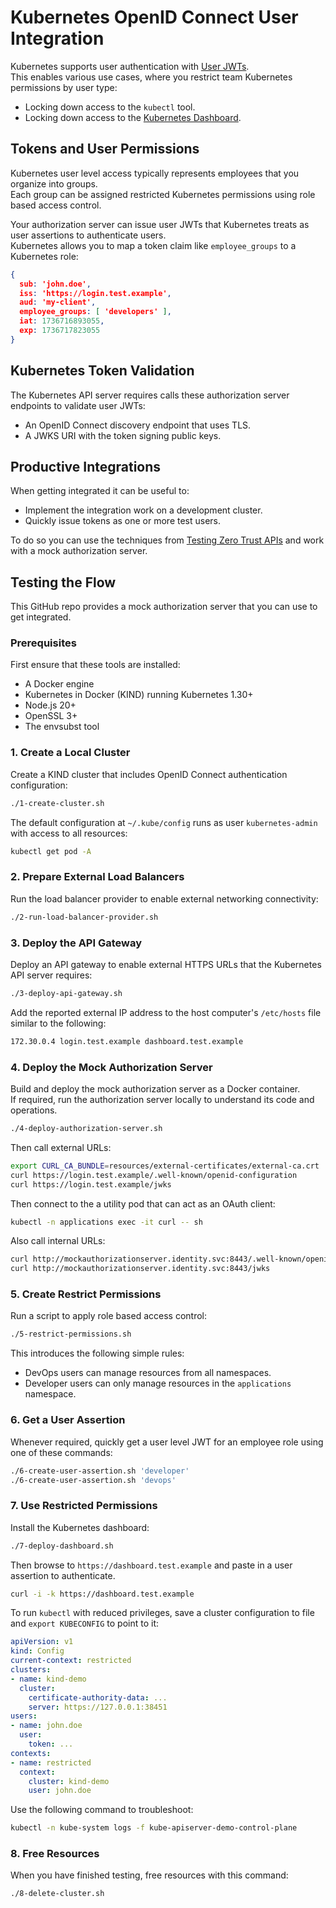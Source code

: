 # Kubernetes OpenID Connect User Integration

Kubernetes supports user authentication with [User JWTs](https://kubernetes.io/docs/reference/access-authn-authz/authentication/#openid-connect-tokens).\
This enables various use cases, where you restrict team Kubernetes permissions by user type:

- Locking down access to the `kubectl` tool.
- Locking down access to the [Kubernetes Dashboard](https://kubernetes.io/docs/tasks/access-application-cluster/web-ui-dashboard/).

## Tokens and User Permissions

Kubernetes user level access typically represents employees that you organize into groups.\
Each group can be assigned restricted Kubernetes permissions using role based access control.

Your authorization server can issue user JWTs that Kubernetes treats as user assertions to authenticate users.\
Kubernetes allows you to map a token claim like `employee_groups` to a Kubernetes role:

```json
{
  sub: 'john.doe',
  iss: 'https://login.test.example',
  aud: 'my-client',
  employee_groups: [ 'developers' ],
  iat: 1736716893055,
  exp: 1736717823055
}
```

## Kubernetes Token Validation

The Kubernetes API server requires calls these authorization server endpoints to validate user JWTs:

- An OpenID Connect discovery endpoint that uses TLS.
- A JWKS URI with the token signing public keys.

## Productive Integrations

When getting integrated it can be useful to:

- Implement the integration work on a development cluster.
- Quickly issue tokens as one or more test users.

To do so you can use the techniques from [Testing Zero Trust APIs](https://curity.io/resources/learn/testing-zero-trust-apis/) and work with a mock authorization server.

## Testing the Flow

This GitHub repo provides a mock authorization server that you can use to get integrated.

### Prerequisites

First ensure that these tools are installed:

- A Docker engine
- Kubernetes in Docker (KIND) running Kubernetes 1.30+
- Node.js 20+
- OpenSSL 3+
- The envsubst tool

### 1. Create a Local Cluster

Create a KIND cluster that includes OpenID Connect authentication configuration:

```bash
./1-create-cluster.sh
```

The default configuration at `~/.kube/config` runs as user `kubernetes-admin` with access to all resources:

```bash
kubectl get pod -A
```

### 2. Prepare External Load Balancers

Run the load balancer provider to enable external networking connectivity:

```bash
./2-run-load-balancer-provider.sh
```

### 3. Deploy the API Gateway

Deploy an API gateway to enable external HTTPS URLs that the Kubernetes API server requires:

```bash
./3-deploy-api-gateway.sh
```

Add the reported external IP address to the host computer's `/etc/hosts` file similar to the following:

```bash
172.30.0.4 login.test.example dashboard.test.example
```

### 4. Deploy the Mock Authorization Server

Build and deploy the mock authorization server as a Docker container.\
If required, run the authorization server locally to understand its code and operations.

```bash
./4-deploy-authorization-server.sh
```

Then call external URLs:

```bash
export CURL_CA_BUNDLE=resources/external-certificates/external-ca.crt
curl https://login.test.example/.well-known/openid-configuration
curl https://login.test.example/jwks
```

Then connect to the a utility pod that can act as an OAuth client:

```bash
kubectl -n applications exec -it curl -- sh
```

Also call internal URLs:

```bash
curl http://mockauthorizationserver.identity.svc:8443/.well-known/openid-configuration
curl http://mockauthorizationserver.identity.svc:8443/jwks
```

### 5. Create Restrict Permissions

Run a script to apply role based access control:

```bash
./5-restrict-permissions.sh
```

This introduces the following simple rules:

- DevOps users can manage resources from all namespaces.
- Developer users can only manage resources in the `applications` namespace.

### 6. Get a User Assertion

Whenever required, quickly get a user level JWT for an employee role using one of these commands:

```bash
./6-create-user-assertion.sh 'developer'
./6-create-user-assertion.sh 'devops'
```

### 7. Use Restricted Permissions

Install the Kubernetes dashboard:

```bash
./7-deploy-dashboard.sh
```

Then browse to `https://dashboard.test.example` and paste in a user assertion to authenticate.

```bash
curl -i -k https://dashboard.test.example
```

To run `kubectl` with reduced privileges, save a cluster configuration to file and `export KUBECONFIG` to point to it:

```yaml
apiVersion: v1
kind: Config
current-context: restricted
clusters:
- name: kind-demo
  cluster:
    certificate-authority-data: ...
    server: https://127.0.0.1:38451
users:
- name: john.doe
  user:
    token: ...
contexts:
- name: restricted
  context:
    cluster: kind-demo
    user: john.doe
```

Use the following command to troubleshoot:

```bash
kubectl -n kube-system logs -f kube-apiserver-demo-control-plane
```

### 8. Free Resources

When you have finished testing, free resources with this command:

```bash
./8-delete-cluster.sh
```
